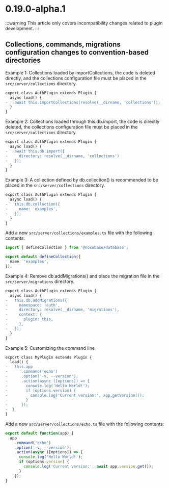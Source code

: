 # 0.19.0-alpha.1

:::warning
This article only covers incompatibility changes related to plugin development.
:::

## Collections, commands, migrations configuration changes to convention-based directories

Example 1: Collections loaded by importCollections, the code is deleted directly, and the collections configuration file must be placed in the `src/server/collections` directory.

```diff
export class AuthPlugin extends Plugin {
  async load() {
-   await this.importCollections(resolve(__dirname, 'collections'));
  }
}
```

Example 2: Collections loaded through this.db.import, the code is directly deleted, the collections configuration file must be placed in the `src/server/collections` directory

```diff
export class AuthPlugin extends Plugin {
  async load() {
-   await this.db.import({
-     directory: resolve(__dirname, 'collections')
-   });
  }
}
```

Example 3: A collection defined by db.collection() is recommended to be placed in the `src/server/collections` directory.

```diff
export class AuthPlugin extends Plugin {
  async load() {
-   this.db.collection({
-     name: 'examples',
-   });
  }
}
```

Add a new `src/server/collections/examples.ts` file with the following contents:

```typescript
import { defineCollection } from '@nocobase/database';

export default defineCollection({
  name: 'examples',
});
```

Example 4: Remove db.addMigrations() and place the migration file in the `src/server/migrations` directory.

```diff
export class AuthPlugin extends Plugin {
  async load() {
-   this.db.addMigrations({
-     namespace: 'auth',
-     directory: resolve(__dirname, 'migrations'),
-     context: {
-       plugin: this,
-     },
-   });
  }
}
```

Example 5: Customizing the command line

```diff
export class MyPlugin extends Plugin {
  load() {
-   this.app
-      .command('echo')
-      .option('-v, --version');
-      .action(async ([options]) => {
-        console.log('Hello World!');
-        if (options.version) {
-          console.log('Current version:', app.getVersion());
-        }
-      });
-  }
}
```

Add a new `src/server/collections/echo.ts` file with the following contents:

```typescript
export default function(app) {
  app
    .command('echo')
    .option('-v, --version');
    .action(async ([options]) => {
      console.log('Hello World!');
      if (options.version) {
        console.log('Current version:', await app.version.get());
      }
    });
}
```